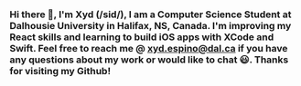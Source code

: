 ### Hi there 👋, I'm Xyd (/sid/), I am a Computer Science Student at Dalhousie University in Halifax, NS, Canada. I'm improving my React skills and learning to build iOS apps with XCode and Swift. Feel free to reach me @ <xyd.espino@dal.ca> if you have any questions about my work or would like to chat 😃. Thanks for visiting my Github!



<!--
**xydespino/xydespino** is a ✨ _special_ ✨ repository because its `README.md` (this file) appears on your GitHub profile.

Here are some ideas to get you started:

- 🔭 I’m currently working on ...
- 🌱 I’m currently learning ...
- 👯 I’m looking to collaborate on ...
- 🤔 I’m looking for help with ...
- 💬 Ask me about ...
- 📫 How to reach me: ...
- 😄 Pronouns: ...
- ⚡ Fun fact: ...
-->
